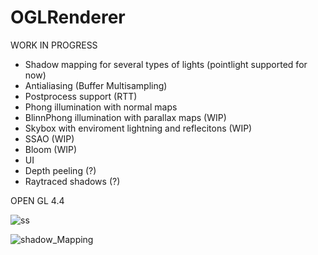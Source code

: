 # OGLRenderer

WORK IN PROGRESS

- Shadow mapping for several types of lights (pointlight supported for now)
- Antialiasing (Buffer Multisampling)
- Postprocess support (RTT)
- Phong illumination with normal maps
- BlinnPhong illumination with parallax maps (WIP)
- Skybox with enviroment lightning and reflecitons (WIP)
- SSAO (WIP)
- Bloom (WIP)
- UI
- Depth peeling (?)
- Raytraced shadows (?)

OPEN GL 4.4

![ss](https://user-images.githubusercontent.com/79087129/228952151-e5542f66-9961-48bf-b8f1-b8fc74d1ec3f.png)


![shadow_Mapping](https://user-images.githubusercontent.com/79087129/226458667-4d74b6d3-93c3-4782-bd9f-94ce423f9fa9.gif)

